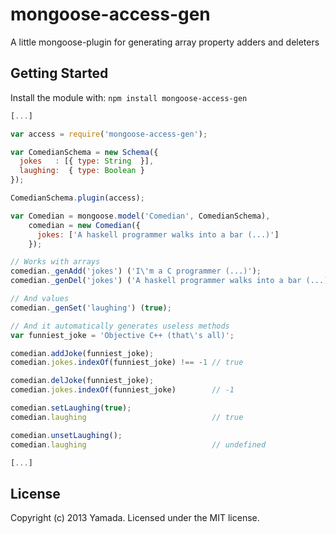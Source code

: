 # mongoose-access-gen

A little mongoose-plugin for generating array property adders and deleters

## Getting Started
Install the module with: `npm install mongoose-access-gen`

```javascript
[...]

var access = require('mongoose-access-gen');

var ComedianSchema = new Schema({
  jokes   : [{ type: String  }],
  laughing:  { type: Boolean }
});

ComedianSchema.plugin(access);

var Comedian = mongoose.model('Comedian', ComedianSchema),
    comedian = new Comedian({
      jokes: ['A haskell programmer walks into a bar (...)']
    });

// Works with arrays
comedian._genAdd('jokes') ('I\'m a C programmer (...)');
comedian._genDel('jokes') ('A haskell programmer walks into a bar (...)');

// And values
comedian._genSet('laughing') (true);

// And it automatically generates useless methods
var funniest_joke = 'Objective C++ (that\'s all)';

comedian.addJoke(funniest_joke);
comedian.jokes.indexOf(funniest_joke) !== -1 // true

comedian.delJoke(funniest_joke);
comedian.jokes.indexOf(funniest_joke)        // -1

comedian.setLaughing(true);
comedian.laughing                            // true

comedian.unsetLaughing();
comedian.laughing                            // undefined

[...]
```

## License
Copyright (c) 2013 Yamada. Licensed under the MIT license.
